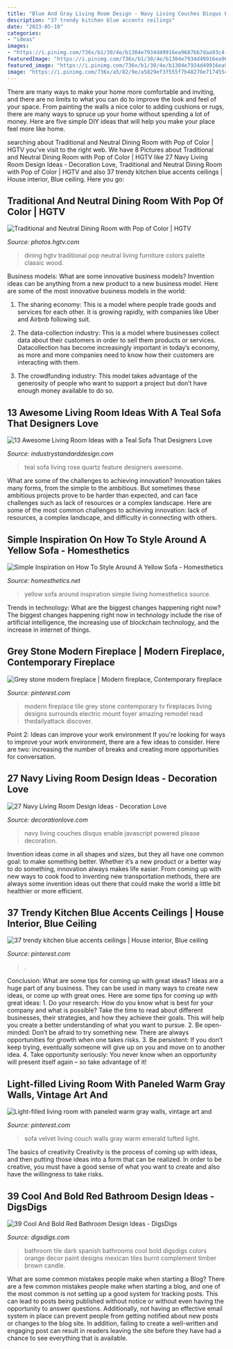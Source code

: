 ```yaml
---
title: "Blue And Gray Living Room Design - Navy Living Couches Disqus Enable Javascript Powered Please Decoration"
description: "37 trendy kitchen blue accents ceilings"
date: "2023-05-19"
categories:
- "ideas"
images:
- "https://i.pinimg.com/736x/b1/30/4e/b1304e7934d49916ea9687bb7daa93c4--modern-fireplaces.jpg"
featuredImage: "https://i.pinimg.com/736x/b1/30/4e/b1304e7934d49916ea9687bb7daa93c4--modern-fireplaces.jpg"
featured_image: "https://i.pinimg.com/736x/b1/30/4e/b1304e7934d49916ea9687bb7daa93c4--modern-fireplaces.jpg"
image: "https://i.pinimg.com/736x/a5/82/9e/a5829ef3f555f7b48270e7174554d1d1--green-velvet-sofa-green-couches.jpg"
---
```



There are many ways to make your home more comfortable and inviting, and there are no limits to what you can do to improve the look and feel of your space. From painting the walls a nice color to adding cushions or rugs, there are many ways to spruce up your home without spending a lot of money. Here are five simple DIY ideas that will help you make your place feel more like home.

	

		
searching about Traditional and Neutral Dining Room with Pop of Color | HGTV you've visit to the right web. We have 8 Pictures about Traditional and Neutral Dining Room with Pop of Color | HGTV like 27 Navy Living Room Design Ideas - Decoration Love, Traditional and Neutral Dining Room with Pop of Color | HGTV and also 37 trendy kitchen blue accents ceilings | House interior, Blue ceiling. Here you go:
		
    
## Traditional And Neutral Dining Room With Pop Of Color | HGTV

<img loading=lazy src="https://hgtvhome.sndimg.com/content/dam/images/hgtv/fullset/2016/2/16/2/Leah-Atkins-Design_Doss-Family_2.jpg.rend.hgtvcom.966.1449.suffix/1455652474139.jpeg" onerror="this.onerror=null;this.src='https://tse3.mm.bing.net/th?id=OIP.ywRqVZ8m6unzVEhxrXNZfgHaLG&amp;pid=15.1';" alt="Traditional and Neutral Dining Room with Pop of Color | HGTV">

_Source: photos.hgtv.com_

>dining hgtv traditional pop neutral living furniture colors palette classic wood. 

	

Business models: What are some innovative business models?
Invention ideas can be anything from a new product to a new business model. Here are some of the most innovative business models in the world:
1. The sharing economy: This is a model where people trade goods and services for each other. It is growing rapidly, with companies like Uber and Airbnb following suit.

2. The data-collection industry: This is a model where businesses collect data about their customers in order to sell them products or services. Datacollection has become increasingly important in today’s economy, as more and more companies need to know how their customers are interacting with them.

3. The crowdfunding industry: This model takes advantage of the generosity of people who want to support a project but don’t have enough money available to do so.

    
## 13 Awesome Living Room Ideas With A Teal Sofa That Designers Love

<img loading=lazy src="https://industrystandarddesign.com/wp-content/uploads/2019/06/brand-feature-img.jpg" onerror="this.onerror=null;this.src='https://tse4.mm.bing.net/th?id=OIP.xc5lyfkfhK6BpLpvbVuAFQHaJ4&amp;pid=15.1';" alt="13 Awesome Living Room Ideas with a Teal Sofa That Designers Love">

_Source: industrystandarddesign.com_

>teal sofa living rose quartz feature designers awesome. 

	

What are some of the challenges to achieving innovation?
Innovation takes many forms, from the simple to the ambitious. But sometimes these ambitious projects prove to be harder than expected, and can face challenges such as lack of resources or a complex landscape. Here are some of the most common challenges to achieving innovation: lack of resources, a complex landscape, and difficulty in connecting with others.

    
## Simple Inspiration On How To Style Around A Yellow Sofa - Homesthetics

<img loading=lazy src="http://cdn.homesthetics.net/wp-content/uploads/2017/10/blue-and-yellow-living-room.jpg" onerror="this.onerror=null;this.src='https://tse4.mm.bing.net/th?id=OIP.JUTXS-DHAME4JfDsaoTTTgHaE8&amp;pid=15.1';" alt="Simple Inspiration on How To Style Around A Yellow Sofa - Homesthetics">

_Source: homesthetics.net_

>yellow sofa around inspiration simple living homesthetics source. 

	

Trends in technology: What are the biggest changes happening right now?
The biggest changes happening right now in technology include the rise of artificial intelligence, the increasing use of blockchain technology, and the increase in internet of things.

    
## Grey Stone Modern Fireplace | Modern Fireplace, Contemporary Fireplace

<img loading=lazy src="https://i.pinimg.com/736x/b1/30/4e/b1304e7934d49916ea9687bb7daa93c4--modern-fireplaces.jpg" onerror="this.onerror=null;this.src='https://tse1.mm.bing.net/th?id=OIP.7_bpB-KEVznujR0t8rLLIQHaLJ&amp;pid=15.1';" alt="Grey stone modern fireplace | Modern fireplace, Contemporary fireplace">

_Source: pinterest.com_

>modern fireplace tile grey stone contemporary tv fireplaces living designs surrounds electric mount foyer amazing remodel read thedailyattack discover. 

	

Point 2: Ideas can improve your work environment
If you're looking for ways to improve your work environment, there are a few ideas to consider. Here are two: increasing the number of breaks and creating more opportunities for conversation.

    
## 27 Navy Living Room Design Ideas - Decoration Love

<img loading=lazy src="http://www.decorationlove.com/wp-content/uploads/2016/09/Navy-Blue-Couches-Living-Room.jpg" onerror="this.onerror=null;this.src='https://tse3.mm.bing.net/th?id=OIP.R75sUmBNFUDW-ZOhiXgi7wHaLH&amp;pid=15.1';" alt="27 Navy Living Room Design Ideas - Decoration Love">

_Source: decorationlove.com_

>navy living couches disqus enable javascript powered please decoration. 

	

Invention ideas come in all shapes and sizes, but they all have one common goal: to make something better. Whether it’s a new product or a better way to do something, innovation always makes life easier. From coming up with new ways to cook food to inventing new transportation methods, there are always some invention ideas out there that could make the world a little bit healthier or more efficient.

    
## 37 Trendy Kitchen Blue Accents Ceilings | House Interior, Blue Ceiling

<img loading=lazy src="https://i.pinimg.com/736x/a6/ef/a6/a6efa63bf3a6b023072a3df7e7efea4f.jpg" onerror="this.onerror=null;this.src='https://tse1.mm.bing.net/th?id=OIP.SxOP9bdqMYL0052PErRjpwAAAA&amp;pid=15.1';" alt="37 trendy kitchen blue accents ceilings | House interior, Blue ceiling">

_Source: pinterest.com_

>. 

	

Conclusion: What are some tips for coming up with great ideas?
Ideas are a huge part of any business. They can be used in many ways to create new ideas, or come up with great ones. Here are some tips for coming up with great ideas: 1. Do your research: How do you know what is best for your company and what is possible? Take the time to read about different businesses, their strategies, and how they achieve their goals. This will help you create a better understanding of what you want to pursue. 2. Be open-minded: Don’t be afraid to try something new. There are always opportunities for growth when one takes risks. 3. Be persistent: If you don’t keep trying, eventually someone will give up on you and move on to another idea. 4. Take opportunity seriously: You never know when an opportunity will present itself again – so take advantage of it! 
    
## Light-filled Living Room With Paneled Warm Gray Walls, Vintage Art And

<img loading=lazy src="https://i.pinimg.com/736x/a5/82/9e/a5829ef3f555f7b48270e7174554d1d1--green-velvet-sofa-green-couches.jpg" onerror="this.onerror=null;this.src='https://tse4.mm.bing.net/th?id=OIP.nMh7YUecV0WTQG8Q1D5BEwHaJ3&amp;pid=15.1';" alt="Light-filled living room with paneled warm gray walls, vintage art and">

_Source: pinterest.com_

>sofa velvet living couch walls gray warm emerald tufted light. 

	

The basics of creativity
Creativity is the process of coming up with ideas, and then putting those ideas into a form that can be realized. In order to be creative, you must have a good sense of what you want to create and also have the willingness to take risks.

    
## 39 Cool And Bold Red Bathroom Design Ideas - DigsDigs

<img loading=lazy src="http://www.digsdigs.com/photos/red-bathroom-design-ideas-27.jpg" onerror="this.onerror=null;this.src='https://tse4.mm.bing.net/th?id=OIP.raVCIgTiyF8Hy3evHeu-GAHaJ4&amp;pid=15.1';" alt="39 Cool And Bold Red Bathroom Design Ideas - DigsDigs">

_Source: digsdigs.com_

>bathroom tile dark spanish bathrooms cool bold digsdigs colors orange decor paint designs mexican tiles burnt complement timber brown candle. 

	

What are some common mistakes people make when starting a Blog?
There are a few common mistakes people make when starting a blog, and one of the most common is not setting up a good system for tracking posts. This can lead to posts being published without notice or without even having the opportunity to answer questions. Additionally, not having an effective email system in place can prevent people from getting notified about new posts or changes to the blog site. In addition, failing to create a well-written and engaging post can result in readers leaving the site before they have had a chance to see everything that is available.

